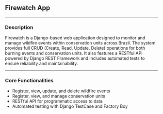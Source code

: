<h2>Firewatch App</h2>
<hr>

<h3>Description</h3>
<p>
  Firewatch is a Django-based web application designed to monitor and manage wildfire events within conservation units across Brazil. 
  The system provides full CRUD (Create, Read, Update, Delete) operations for both burning events and conservation units. 
  It also features a RESTful API powered by Django REST Framework and includes automated tests to ensure reliability and maintainability.
</p>
<hr>

<h3>Core Functionalities</h3>
<ul>
  <li>Register, view, update, and delete wildfire events</li>
  <li>Register, view, and manage conservation units</li>
  <li>RESTful API for programmatic access to data</li>
  <li>Automated testing with Django TestCase and Factory Boy</li>
</ul>
